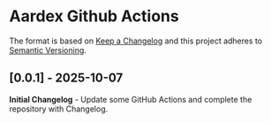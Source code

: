# Aardex Github Actions

The format is based on [Keep a Changelog](http://keepachangelog.com/)
and this project adheres to [Semantic Versioning](http://semver.org/).

## [0.0.1] - 2025-10-07

**Initial Changelog** - Update some GitHub Actions and complete the repository with Changelog.